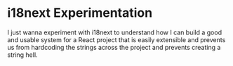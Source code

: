 # i18next Experimentation

I just wanna experiment with i18next to understand how I can build a good and usable system for a React project that is easily extensible and prevents us from hardcoding the strings across the project and prevents creating a string hell.
